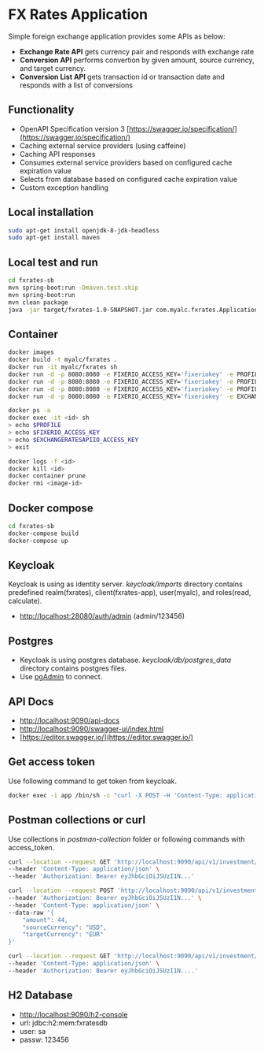 # FX Rates Application

Simple foreign exchange application provides some APIs as below:
* **Exchange Rate API** gets currency pair and responds with exchange rate
* **Conversion API** performs convertion by given amount, source currency, and target currency.
* **Conversion List API** gets transaction id or transaction date and responds with a list of conversions


## Functionality
* OpenAPI Specification version 3 [https://swagger.io/specification/](https://swagger.io/specification/)
* Caching external service providers (using caffeine)
* Caching API responses
* Consumes external service providers based on configured cache expiration value
* Selects from database based on configured cache expiration value
* Custom exception handling


## Local installation
```sh
sudo apt-get install openjdk-8-jdk-headless
sudo apt-get install maven
```

## Local test and run
```sh
cd fxrates-sb
mvn spring-boot:run -Dmaven.test.skip 
mvn spring-boot:run
mvn clean package
java -jar target/fxrates-1.0-SNAPSHOT.jar com.myalc.fxrates.Application
```

## Container
```sh
docker images
docker build -t myalc/fxrates .
docker run -it myalc/fxrates sh
docker run -d -p 8080:8080 -e FIXERIO_ACCESS_KEY='fixeriokey' -e PROFILE='default' myalc/fxrates
docker run -d -p 8080:8080 -e FIXERIO_ACCESS_KEY='fixeriokey' -e PROFILE='staging' myalc/fxrates
docker run -d -p 8080:8080 -e FIXERIO_ACCESS_KEY='fixeriokey' -e PROFILE='prod' myalc/fxrates
docker run -d -p 8080:8080 -e FIXERIO_ACCESS_KEY='fixeriokey' -e EXCHANGERATESAPIIO_ACCESS_KEY='exchangeratesipkey' -e PROFILE='prod' myalc/fxrates

docker ps -a
docker exec -it <id> sh
> echo $PROFILE
> echo $FIXERIO_ACCESS_KEY
> echo $EXCHANGERATESAPIIO_ACCESS_KEY
> exit

docker logs -f <id>
docker kill <id>
docker container prune
docker rmi <image-id>
```


## Docker compose
```sh
cd fxrates-sb
docker-compose build
docker-compose up
```

## Keycloak
Keycloak is using as identity server. *keycloak/imports* directory contains predefined realm(fxrates), client(fxrates-app), user(myalc), and roles(read, calculate).
* [http://localhost:28080/auth/admin](http://localhost:28080/auth/admin) (admin/123456)


## Postgres
* Keycloak is using postgres database. *keycloak/db/postgres_data* directory contains postgres files. 
* Use [pgAdmin](https://www.pgadmin.org/download/) to connect.

## API Docs
* [http://localhost:9090/api-docs](http://localhost:9090/api-docs)
* [http://localhost:9090/swagger-ui/index.html](http://localhost:9090/swagger-ui/index.html)
* [https://editor.swagger.io/](https://editor.swagger.io/)


## Get access token
Use following command to get token from keycloak.
```sh
docker exec -i app /bin/sh -c "curl -X POST -H 'Content-Type: application/x-www-form-urlencoded' -d 'grant_type=password' -d 'client_id=fxrates-app' -d 'client_secret=na3W0tkdwIBVCen3KCiiuo1xnqkQWl3w' -d 'username=myalc' -d 'password=123456' 'http://keycloak:8080/auth/realms/fxrates/protocol/openid-connect/token' | jq -r '.access_token'"
```

## Postman collections or curl
Use collections in *postman-collection* folder or following commands with access_token. 
```sh
curl --location --request GET 'http://localhost:9090/api/v1/investment/currency/exchangerates/latest?sourceCurrency=USD&targetCurrency=EUR' \
--header 'Content-Type: application/json' \
--header 'Authorization: Bearer eyJhbGciOiJSUzI1N...'
```

```sh
curl --location --request POST 'http://localhost:9090/api/v1/investment/currency/calculation' \
--header 'Authorization: Bearer eyJhbGciOiJSUzI1N...' \
--header 'Content-Type: application/json' \
--data-raw '{
    "amount": 44,
    "sourceCurrency": "USD",
    "targetCurrency": "EUR"
}'
```

```sh
curl --location --request GET 'http://localhost:9090/api/v1/investment/currency/calculations?date=2022-01-19&page=0&size=10' \
--header 'Content-Type: application/json' \
--header 'Authorization: Bearer eyJhbGciOiJSUzI1N....'
```


## H2 Database
* [http://localhost:9090/h2-console](http://localhost:9090/h2-console) 
* url: jdbc:h2:mem:fxratesdb
* user: sa
* passw: 123456
